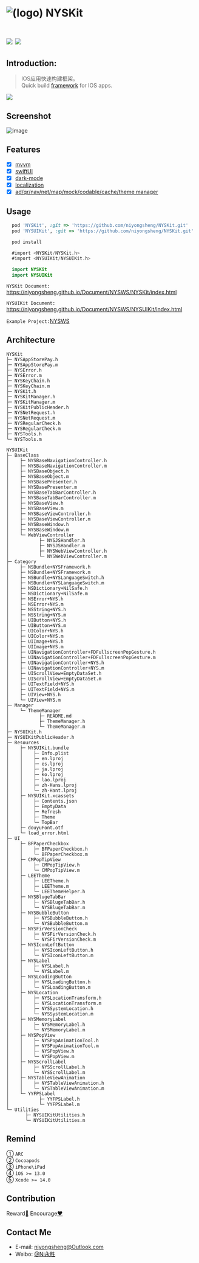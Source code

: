 
![(logo)](https://github.com/niyongsheng/NYSKit/blob/master/logo.png?raw=true)
NYSKit
===
[![](https://img.shields.io/badge/platform-iOS-orange.svg)](https://developer.apple.com/ios/)
[![](https://img.shields.io/badge/license-MIT-blue.svg)](https://github.com/niyongsheng/BaseClass_MVP_IOS/blob/master/LICENSE)
===

## Introduction:
> IOS应用快速构建框架。<br>
> Quick build [framework](#architecture) for IOS apps.
<img src="./Images/nysws.drawio.png">

## Screenshot
![image](https://github.com/niyongsheng/niyongsheng.github.io/blob/master/Document/base_ios_demo.gif)

## Features
- [x] [mvvm](https://en.wikipedia.org/wiki/Model–view–viewmodel)
- [x] [swiftUI](https://developer.apple.com/tutorials/sample-apps/)
- [x] [dark-mode](https://developer.apple.com/design/human-interface-guidelines/dark-mode/)
- [x] [localization](https://developer.apple.com/localization/)
- [x] [ad/qr/nav/net/map/mock/codable/cache/theme manager](https://github.com/niyongsheng/NYSWS/blob/main/NYSWS/NYSAppSwift/NYSAppSwift/README.md)

## Usage
```ruby
  pod 'NYSKit', :git => 'https://github.com/niyongsheng/NYSKit.git'
  pod 'NYSUIKit', :git => 'https://github.com/niyongsheng/NYSKit.git'

  pod install
```
```objectivec
  #import <NYSKit/NYSKit.h>
  #import <NYSUIKit/NYSUIKit.h>
```
```swift
  import NYSKit
  import NYSUIKit
```
`NYSKit Document:` https://niyongsheng.github.io/Document/NYSWS/NYSKit/index.html

`NYSUIKit Document:` https://niyongsheng.github.io/Document/NYSWS/NYSUIKit/index.html

`Example Project:`[NYSWS](https://github.com/niyongsheng/NYSWS)

## Architecture
```text
NYSKit
├─ NYSAppStorePay.h
├─ NYSAppStorePay.m
├─ NYSError.h
├─ NYSError.m
├─ NYSKeyChain.h
├─ NYSKeyChain.m
├─ NYSKit.h
├─ NYSKitManager.h
├─ NYSKitManager.m
├─ NYSKitPublicHeader.h
├─ NYSNetRequest.h
├─ NYSNetRequest.m
├─ NYSRegularCheck.h
├─ NYSRegularCheck.m
├─ NYSTools.h
└─ NYSTools.m
```
```text
NYSUIKit
├─ BaseClass
│    ├─ NYSBaseNavigationController.h
│    ├─ NYSBaseNavigationController.m
│    ├─ NYSBaseObject.h
│    ├─ NYSBaseObject.m
│    ├─ NYSBasePresenter.h
│    ├─ NYSBasePresenter.m
│    ├─ NYSBaseTabBarController.h
│    ├─ NYSBaseTabBarController.m
│    ├─ NYSBaseView.h
│    ├─ NYSBaseView.m
│    ├─ NYSBaseViewController.h
│    ├─ NYSBaseViewController.m
│    ├─ NYSBaseWindow.h
│    ├─ NYSBaseWindow.m
│    └─ WebViewController
│           ├─ NYSJSHandler.h
│           ├─ NYSJSHandler.m
│           ├─ NYSWebViewController.h
│           └─ NYSWebViewController.m
├─ Category
│    ├─ NSBundle+NYSFramework.h
│    ├─ NSBundle+NYSFramework.m
│    ├─ NSBundle+NYSLanguageSwitch.h
│    ├─ NSBundle+NYSLanguageSwitch.m
│    ├─ NSDictionary+NilSafe.h
│    ├─ NSDictionary+NilSafe.m
│    ├─ NSError+NYS.h
│    ├─ NSError+NYS.m
│    ├─ NSString+NYS.h
│    ├─ NSString+NYS.m
│    ├─ UIButton+NYS.h
│    ├─ UIButton+NYS.m
│    ├─ UIColor+NYS.h
│    ├─ UIColor+NYS.m
│    ├─ UIImage+NYS.h
│    ├─ UIImage+NYS.m
│    ├─ UINavigationController+FDFullscreenPopGesture.h
│    ├─ UINavigationController+FDFullscreenPopGesture.m
│    ├─ UINavigationController+NYS.h
│    ├─ UINavigationController+NYS.m
│    ├─ UIScrollView+EmptyDataSet.h
│    ├─ UIScrollView+EmptyDataSet.m
│    ├─ UITextField+NYS.h
│    ├─ UITextField+NYS.m
│    ├─ UIView+NYS.h
│    └─ UIView+NYS.m
├─ Manager
│    └─ ThemeManager
│           ├─ README.md
│           ├─ ThemeManager.h
│           └─ ThemeManager.m
├─ NYSUIKit.h
├─ NYSUIKitPublicHeader.h
├─ Resources
│    ├─ NYSUIKit.bundle
│    │    ├─ Info.plist
│    │    ├─ en.lproj
│    │    ├─ es.lproj
│    │    ├─ ja.lproj
│    │    ├─ ko.lproj
│    │    ├─ lao.lproj
│    │    ├─ zh-Hans.lproj
│    │    └─ zh-Hant.lproj
│    ├─ NYSUIKit.xcassets
│    │    ├─ Contents.json
│    │    ├─ EmptyData
│    │    ├─ Refresh
│    │    ├─ Theme
│    │    └─ TopBar
│    ├─ douyuFont.otf
│    └─ load_error.html
├─ UI
│    ├─ BFPaperCheckbox
│    │    ├─ BFPaperCheckbox.h
│    │    └─ BFPaperCheckbox.m
│    ├─ CMPopTipView
│    │    ├─ CMPopTipView.h
│    │    └─ CMPopTipView.m
│    ├─ LEETheme
│    │    ├─ LEETheme.h
│    │    ├─ LEETheme.m
│    │    └─ LEEThemeHelper.h
│    ├─ NYSBlugeTabBar
│    │    ├─ NYSBlugeTabBar.h
│    │    └─ NYSBlugeTabBar.m
│    ├─ NYSBubbleButton
│    │    ├─ NYSBubbleButton.h
│    │    └─ NYSBubbleButton.m
│    ├─ NYSFirVersionCheck
│    │    ├─ NYSFirVersionCheck.h
│    │    └─ NYSFirVersionCheck.m
│    ├─ NYSIconLeftButton
│    │    ├─ NYSIconLeftButton.h
│    │    └─ NYSIconLeftButton.m
│    ├─ NYSLabel
│    │    ├─ NYSLabel.h
│    │    └─ NYSLabel.m
│    ├─ NYSLoadingButton
│    │    ├─ NYSLoadingButton.h
│    │    └─ NYSLoadingButton.m
│    ├─ NYSLocation
│    │    ├─ NYSLocationTransform.h
│    │    ├─ NYSLocationTransform.m
│    │    ├─ NYSSystemLocation.h
│    │    └─ NYSSystemLocation.m
│    ├─ NYSMemoryLabel
│    │    ├─ NYSMemoryLabel.h
│    │    └─ NYSMemoryLabel.m
│    ├─ NYSPopView
│    │    ├─ NYSPopAnimationTool.h
│    │    ├─ NYSPopAnimationTool.m
│    │    ├─ NYSPopView.h
│    │    └─ NYSPopView.m
│    ├─ NYSScrollLabel
│    │    ├─ NYSScrollLabel.h
│    │    └─ NYSScrollLabel.m
│    ├─ NYSTableViewAnimation
│    │    ├─ NYSTableViewAnimation.h
│    │    └─ NYSTableViewAnimation.m
│    └─ YYFPSLabel
│           ├─ YYFPSLabel.h
│           └─ YYFPSLabel.m
└─ Utilities
       ├─ NYSUIKitUtilities.h
       └─ NYSUIKitUtilities.m
```

## Remind
① `ARC`<br>
② `Cocoapods`<br>
③ `iPhone\iPad`<br>
④ `iOS >= 13.0`<br>
⑤ `Xcode >= 14.0`<br>

## Contribution
Reward[:lollipop:](https://github.com/niyongsheng/niyongsheng.github.io/blob/master/Beg/README.md)  Encourage[:heart:](https://github.com/niyongsheng/NYSKit/stargazers)

## Contact Me
* E-mail: niyongsheng@Outlook.com
* Weibo: [@Ni永胜](https://weibo.com/u/7317805089)
